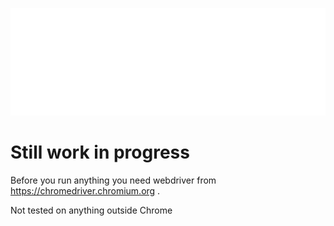 ![logo](logo.svg)

# Still work in progress

Before you run anything you need webdriver from https://chromedriver.chromium.org .

Not tested on anything outside Chrome
